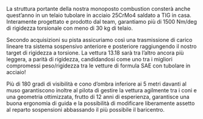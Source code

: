  La struttura portante della nostra monoposto combustion consterà anche quest’anno in un telaio tubolare in acciaio 25CrMo4 saldato a TIG in casa. Interamente progettato e prodotto dal team, garantiamo più di 1500 Nm/deg di rigidezza torsionale con meno di 30 kg di telaio.

Secondo acquisizioni su pista assicuriamo così una trasmissione di carico lineare tra sistema sospensivo anteriore e posteriore raggiungendo il nostro target di rigidezza a torsione. La vettura 13.18 sarà tra l’altro ancora più leggera, a parità di rigidezza, candidandosi come uno tra i migliori compromessi peso/rigidezza tra le vetture di formula SAE con tubolare in acciaio!

Più di 180 gradi di visibilità e cono d’ombra inferiore ai 5 metri davanti al muso garantiscono inoltre al pilota di gestire la vettura agilmente tra i coni e una geometria ottimizzata, frutto di 12 anni di esperienza, garantisce una buona ergonomia di guida e la possibilità di modificare liberamente assetto al reparto sospensioni abbassando il più possibile il baricentro.